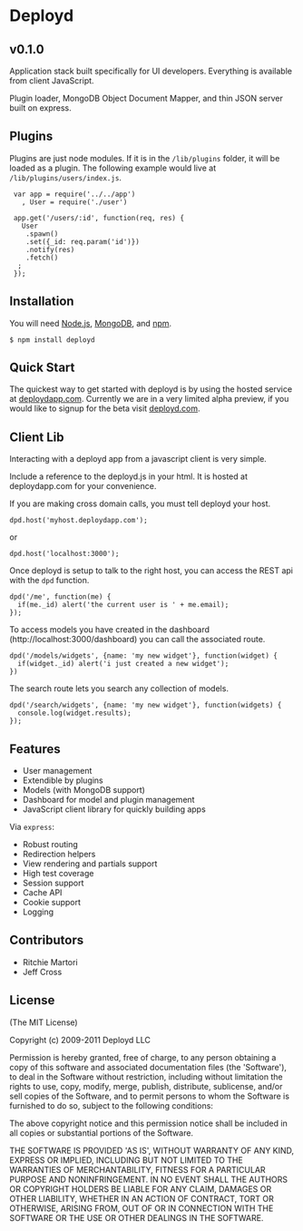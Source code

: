 
# Deployd 
## v0.1.0      

Application stack built specifically for UI developers. Everything is available from client JavaScript.
  
Plugin loader, MongoDB Object Document Mapper, and thin JSON server built on express.
  
## Plugins

Plugins are just node modules. If it is in the `/lib/plugins` folder, it will be loaded as a plugin. The following example would live at `/lib/plugins/users/index.js`.
  
     var app = require('../../app')
       , User = require('./user') 
     
     app.get('/users/:id', function(req, res) {
       User
        .spawn()
        .set({_id: req.param('id')})
        .notify(res)
        .fetch()
      ;
     });

## Installation

You will need [Node.js](http://nodejs.org/), [MongoDB](http://www.mongodb.org/display/DOCS/Quickstart), and [npm](http://npmjs.org/).

    $ npm install deployd

## Quick Start

The quickest way to get started with deployd is by using the hosted service at [deploydapp.com](http://deploydapp.com). Currently we are in a very limited alpha preview, if you would like to signup for the beta visit [deployd.com](http://deployd.com).

## Client Lib

Interacting with a deployd app from a javascript client is very simple.

Include a reference to the deployd.js in your html. It is hosted at deploydapp.com for your convenience. 

  <script src="http://deploydapp.com/deployd.js"></script>
  
If you are making cross domain calls, you must tell deployd your host.

    dpd.host('myhost.deploydapp.com');

or

    dpd.host('localhost:3000');

Once deployd is setup to talk to the right host, you can access the REST api with the `dpd` function.

    dpd('/me', function(me) {
      if(me._id) alert('the current user is ' + me.email);
    });

To access models you have created in the dashboard (http://localhost:3000/dashboard) you can call the associated route.

    dpd('/models/widgets', {name: 'my new widget'}, function(widget) {
      if(widget._id) alert('i just created a new widget');
    })
    
The search route lets you search any collection of models.

    dpd('/search/widgets', {name: 'my new widget'}, function(widgets) {
      console.log(widget.results);
    });

## Features

  * User management
  * Extendible by plugins
  * Models (with MongoDB support)
  * Dashboard for model and plugin management
  * JavaScript client library for quickly building apps

Via `express`:

  * Robust routing
  * Redirection helpers
  * View rendering and partials support
  * High test coverage
  * Session support
  * Cache API
  * Cookie support
  * Logging

## Contributors

  * Ritchie Martori
  * Jeff Cross

## License 

(The MIT License)

Copyright (c) 2009-2011 Deployd LLC

Permission is hereby granted, free of charge, to any person obtaining
a copy of this software and associated documentation files (the
'Software'), to deal in the Software without restriction, including
without limitation the rights to use, copy, modify, merge, publish,
distribute, sublicense, and/or sell copies of the Software, and to
permit persons to whom the Software is furnished to do so, subject to
the following conditions:

The above copyright notice and this permission notice shall be
included in all copies or substantial portions of the Software.

THE SOFTWARE IS PROVIDED 'AS IS', WITHOUT WARRANTY OF ANY KIND,
EXPRESS OR IMPLIED, INCLUDING BUT NOT LIMITED TO THE WARRANTIES OF
MERCHANTABILITY, FITNESS FOR A PARTICULAR PURPOSE AND NONINFRINGEMENT.
IN NO EVENT SHALL THE AUTHORS OR COPYRIGHT HOLDERS BE LIABLE FOR ANY
CLAIM, DAMAGES OR OTHER LIABILITY, WHETHER IN AN ACTION OF CONTRACT,
TORT OR OTHERWISE, ARISING FROM, OUT OF OR IN CONNECTION WITH THE
SOFTWARE OR THE USE OR OTHER DEALINGS IN THE SOFTWARE.
